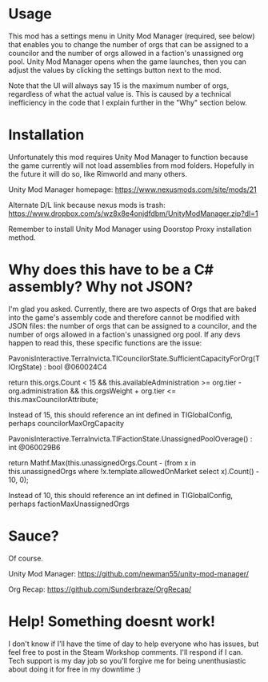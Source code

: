 
# Usage

This mod has a settings menu in Unity Mod Manager (required, see below) that enables you to change the number of orgs that can be assigned to a councilor and the number of orgs allowed in a faction's unassigned org pool. Unity Mod Manager opens when the game launches, then you can adjust the values by clicking the settings button next to the mod.

Note that the UI will always say 15 is the maximum number of orgs, regardless of what the actual value is. This is caused by a technical inefficiency in the code that I explain further in the "Why" section below.

# Installation

Unfortunately this mod requires Unity Mod Manager to function because the game currently will not load assemblies from mod folders. Hopefully in the future it will do so, like Rimworld and many others.

Unity Mod Manager homepage: https://www.nexusmods.com/site/mods/21
 
Alternate D/L link because nexus mods is trash: https://www.dropbox.com/s/wz8x8e4onjdfdbm/UnityModManager.zip?dl=1

Remember to install Unity Mod Manager using Doorstop Proxy installation method.

# Why does this have to be a C# assembly? Why not JSON?

I'm glad you asked. Currently, there are two aspects of Orgs that are baked into the game's assembly code and therefore cannot be modified with JSON files: the number of orgs that can be assigned to a councilor, and the number of orgs allowed in a faction's unassigned org pool. If any devs happen to read this, these specific functions are the issue:


PavonisInteractive.TerraInvicta.TICouncilorState.SufficientCapacityForOrg(TIOrgState) : bool @060024C4

return this.orgs.Count < 15 && this.availableAdministration >= org.tier - org.administration && this.orgsWeight + org.tier <= this.maxCouncilorAttribute;

Instead of 15, this should reference an int defined in TIGlobalConfig, perhaps councilorMaxOrgCapacity


PavonisInteractive.TerraInvicta.TIFactionState.UnassignedPoolOverage() : int @060029B6

return Mathf.Max(this.unassignedOrgs.Count - (from x in this.unassignedOrgs where !x.template.allowedOnMarket select x).Count<TIOrgState>() - 10, 0);

Instead of 10, this should reference an int defined in TIGlobalConfig, perhaps factionMaxUnassignedOrgs

# Sauce?

Of course.

Unity Mod Manager: https://github.com/newman55/unity-mod-manager/

Org Recap: https://github.com/Sunderbraze/OrgRecap/

# Help! Something doesnt work!

I don't know if I'll have the time of day to help everyone who has issues, but feel free to post in the Steam Workshop comments. I'll respond if I can. Tech support is my day job so you'll forgive me for being unenthusiastic about doing it for free in my downtime :)
